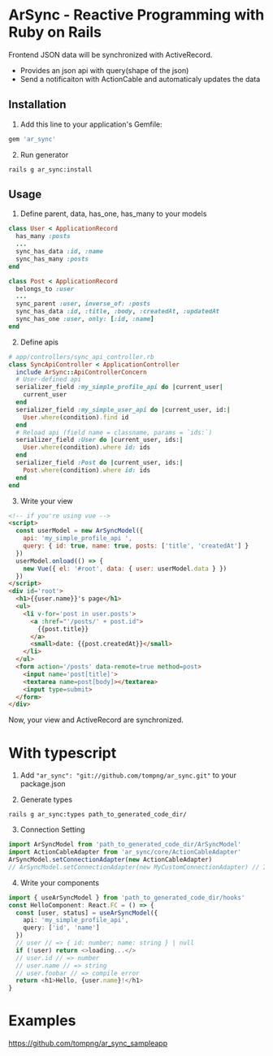 # ArSync - Reactive Programming with Ruby on Rails

Frontend JSON data will be synchronized with ActiveRecord.

- Provides an json api with query(shape of the json)
- Send a notificaiton with ActionCable and automaticaly updates the data

## Installation

1. Add this line to your application's Gemfile:
```ruby
gem 'ar_sync'
```

2. Run generator
```shell
rails g ar_sync:install
```

## Usage

1. Define parent, data, has_one, has_many to your models
```ruby
class User < ApplicationRecord
  has_many :posts
  ...
  sync_has_data :id, :name
  sync_has_many :posts
end

class Post < ApplicationRecord
  belongs_to :user
  ...
  sync_parent :user, inverse_of: :posts
  sync_has_data :id, :title, :body, :createdAt, :updatedAt
  sync_has_one :user, only: [:id, :name]
end
```

2. Define apis
```ruby
# app/controllers/sync_api_controller.rb
class SyncApiController < ApplicationController
  include ArSync::ApiControllerConcern
  # User-defined api
  serializer_field :my_simple_profile_api do |current_user|
    current_user
  end
  serializer_field :my_simple_user_api do |current_user, id:|
    User.where(condition).find id
  end
  # Reload api (field name = classname, params = `ids:`)
  serializer_field :User do |current_user, ids:|
    User.where(condition).where id: ids
  end
  serializer_field :Post do |current_user, ids:|
    Post.where(condition).where id: ids
  end
end
```

3. Write your view
```html
<!-- if you're using vue -->
<script>
  const userModel = new ArSyncModel({
    api: 'my_simple_profile_api ',
    query: { id: true, name: true, posts: ['title', 'createdAt'] }
  })
  userModel.onload(() => {
    new Vue({ el: '#root', data: { user: userModel.data } })
  })
</script>
<div id='root'>
  <h1>{{user.name}}'s page</h1>
  <ul>
    <li v-for='post in user.posts'>
      <a :href="'/posts/' + post.id">
        {{post.title}}
      </a>
      <small>date: {{post.createdAt}}</small>
    </li>
  </ul>
  <form action='/posts' data-remote=true method=post>
    <input name='post[title]'>
    <textarea name=post[body]></textarea>
    <input type=submit>
  </form>
</div>
```
Now, your view and ActiveRecord are synchronized.


# With typescript
1. Add `"ar_sync": "git://github.com/tompng/ar_sync.git"` to your package.json

2. Generate types
```shell
rails g ar_sync:types path_to_generated_code_dir/
```

3. Connection Setting
```ts
import ArSyncModel from 'path_to_generated_code_dir/ArSyncModel'
import ActionCableAdapter from 'ar_sync/core/ActionCableAdapter'
ArSyncModel.setConnectionAdapter(new ActionCableAdapter)
// ArSyncModel.setConnectionAdapter(new MyCustomConnectionAdapter) // If you are using other transports
```

4. Write your components
```ts
import { useArSyncModel } from 'path_to_generated_code_dir/hooks'
const HelloComponent: React.FC = () => {
  const [user, status] = useArSyncModel({
    api: 'my_simple_profile_api',
    query: ['id', 'name']
  })
  // user // => { id: number; name: string } | null
  if (!user) return <>loading...</>
  // user.id // => number
  // user.name // => string
  // user.foobar // => compile error
  return <h1>Hello, {user.name}!</h1>
}
```

# Examples
https://github.com/tompng/ar_sync_sampleapp
